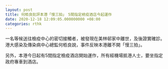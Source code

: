 ```yaml
---
layout: post
title: 何栢良批評本港「慢三拍」　5間指定檢疫酒店今起運作
date: 2020-12-18 12:09:05.000000000 +08:00
categories: rthk
---
```


一名等候送往檢疫中心的密切接觸者，被發現在美林邨家中離世，及後證實確診。港大感染及傳染病中心總監何栢良說，事件反映本港離不開「慢三拍」。

另外，本港今日起有5間指定檢疫酒店開始運作，所有經機場抵港人士，要坐指定政府專車到酒店。
